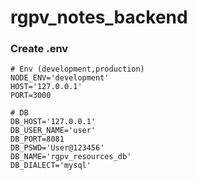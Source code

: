 # rgpv_notes_backend

### Create .env

```
# Env (development,production)
NODE_ENV='development'
HOST='127.0.0.1'
PORT=3000

# DB
DB_HOST='127.0.0.1'
DB_USER_NAME='user'
DB_PORT=8081
DB_PSWD='User@123456'
DB_NAME='rgpv_resources_db'
DB_DIALECT='mysql'

```
